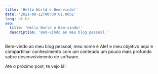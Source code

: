 ```yaml
---
title: 'Hello World e Bem-vindo!'
date: '2021-08-12T00:00:01.000Z'
lang: pt-br
seo:
  title: 'Hello World e Bem-vindo!'
  description: 'Bem-vindo ao meu blog pessoal.'
---
```


Bem-vindo ao meu blog pessoal, meu nome é Alef e meu objetivo aqui é compartilhar conhecimento com um conteúdo um pouco mais profundo sobre desenvolvimento de software.

Até o próximo post, te vejo lá!
